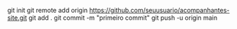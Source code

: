 git init
git remote add origin https://github.com/seuusuario/acompanhantes-site.git
git add .
git commit -m \"primeiro commit\"
git push -u origin main

